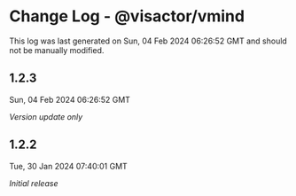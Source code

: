 # Change Log - @visactor/vmind

This log was last generated on Sun, 04 Feb 2024 06:26:52 GMT and should not be manually modified.

## 1.2.3
Sun, 04 Feb 2024 06:26:52 GMT

_Version update only_

## 1.2.2
Tue, 30 Jan 2024 07:40:01 GMT

_Initial release_

